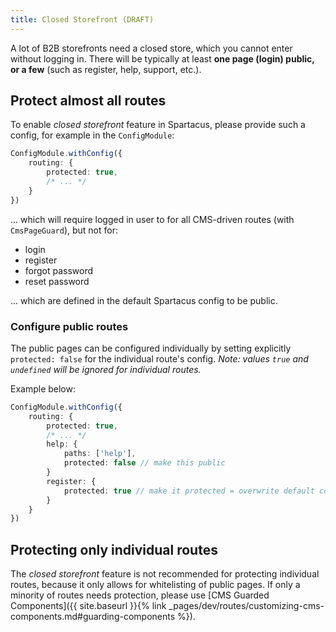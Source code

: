 ```yaml
---
title: Closed Storefront (DRAFT)
---
```


A lot of B2B storefronts need a closed store, which you cannot enter without logging in. There will be typically at least **one page (login) public, or a few** (such as register, help, support, etc.). 

## Protect almost all routes

To enable *closed storefront* feature in Spartacus, please provide such a config, for example in the `ConfigModule`:

```typescript
ConfigModule.withConfig({
    routing: {
        protected: true,
        /* ... */
    }
})
```

... which will require logged in user to for all CMS-driven routes (with `CmsPageGuard`), but not for:

- login
- register
- forgot password
- reset password

... which are defined in the default Spartacus config to be public.

### Configure public routes
The public pages can be configured individually by setting explicitly `protected: false` for the individual route's config. *Note: values `true` and `undefined` will be ignored for individual routes.*

Example below:

```typescript
ConfigModule.withConfig({
    routing: {
        protected: true,
        /* ... */
        help: {
            paths: ['help'],
            protected: false // make this public
        }
        register: {
            protected: true // make it protected = overwrite default config `protected: false`
        }
    }
})
```

## Protecting only individual routes

The *closed storefront* feature is not recommended for protecting individual routes, because it only allows for whitelisting of public pages. If only a minority of routes needs protection, please use [CMS Guarded Components]({{ site.baseurl }}{% link _pages/dev/routes/customizing-cms-components.md#guarding-components %}).
